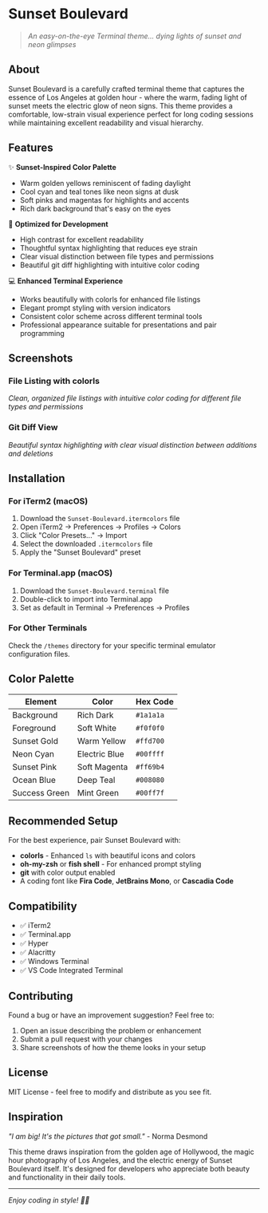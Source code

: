 # Sunset Boulevard

> *An easy-on-the-eye Terminal theme... dying lights of sunset and neon glimpses*

## About

Sunset Boulevard is a carefully crafted terminal theme that captures the essence of Los Angeles at golden hour - where the warm, fading light of sunset meets the electric glow of neon signs. This theme provides a comfortable, low-strain visual experience perfect for long coding sessions while maintaining excellent readability and visual hierarchy.

## Features

✨ **Sunset-Inspired Color Palette**
- Warm golden yellows reminiscent of fading daylight
- Cool cyan and teal tones like neon signs at dusk
- Soft pinks and magentas for highlights and accents
- Rich dark background that's easy on the eyes

🎨 **Optimized for Development**
- High contrast for excellent readability
- Thoughtful syntax highlighting that reduces eye strain
- Clear visual distinction between file types and permissions
- Beautiful git diff highlighting with intuitive color coding

💻 **Enhanced Terminal Experience**
- Works beautifully with colorls for enhanced file listings
- Elegant prompt styling with version indicators
- Consistent color scheme across different terminal tools
- Professional appearance suitable for presentations and pair programming

## Screenshots

### File Listing with colorls
*Clean, organized file listings with intuitive color coding for different file types and permissions*

### Git Diff View
*Beautiful syntax highlighting with clear visual distinction between additions and deletions*

## Installation

### For iTerm2 (macOS)
1. Download the `Sunset-Boulevard.itermcolors` file
2. Open iTerm2 → Preferences → Profiles → Colors
3. Click "Color Presets..." → Import
4. Select the downloaded `.itermcolors` file
5. Apply the "Sunset Boulevard" preset

### For Terminal.app (macOS)
1. Download the `Sunset-Boulevard.terminal` file
2. Double-click to import into Terminal.app
3. Set as default in Terminal → Preferences → Profiles

### For Other Terminals
Check the `/themes` directory for your specific terminal emulator configuration files.

## Color Palette

| Element | Color | Hex Code |
|---------|-------|----------|
| Background | Rich Dark | `#1a1a1a` |
| Foreground | Soft White | `#f0f0f0` |
| Sunset Gold | Warm Yellow | `#ffd700` |
| Neon Cyan | Electric Blue | `#00ffff` |
| Sunset Pink | Soft Magenta | `#ff69b4` |
| Ocean Blue | Deep Teal | `#008080` |
| Success Green | Mint Green | `#00ff7f` |

## Recommended Setup

For the best experience, pair Sunset Boulevard with:
- **colorls** - Enhanced `ls` with beautiful icons and colors
- **oh-my-zsh** or **fish shell** - For enhanced prompt styling
- **git** with color output enabled
- A coding font like **Fira Code**, **JetBrains Mono**, or **Cascadia Code**

## Compatibility

- ✅ iTerm2
- ✅ Terminal.app
- ✅ Hyper
- ✅ Alacritty
- ✅ Windows Terminal
- ✅ VS Code Integrated Terminal

## Contributing

Found a bug or have an improvement suggestion? Feel free to:
1. Open an issue describing the problem or enhancement
2. Submit a pull request with your changes
3. Share screenshots of how the theme looks in your setup

## License

MIT License - feel free to modify and distribute as you see fit.

## Inspiration

*"I am big! It's the pictures that got small."* - Norma Desmond

This theme draws inspiration from the golden age of Hollywood, the magic hour photography of Los Angeles, and the electric energy of Sunset Boulevard itself. It's designed for developers who appreciate both beauty and functionality in their daily tools.

---

*Enjoy coding in style! 🌅✨*
